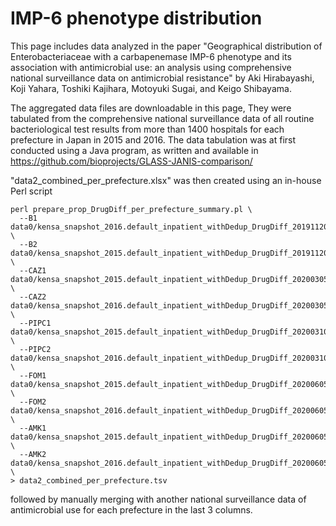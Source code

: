 # IMP-6 phenotype distribution 
This page includes data analyzed in the paper "Geographical distribution of Enterobacteriaceae with a carbapenemase IMP-6 phenotype and its association with antimicrobial use: an analysis using comprehensive national surveillance data on antimicrobial resistance" by Aki Hirabayashi, Koji Yahara, Toshiki Kajihara, Motoyuki Sugai, and Keigo Shibayama. 



The aggregated data files are downloadable in this page,  They were tabulated from the comprehensive national surveillance data of all routine bacteriological test results from more than 1400 hospitals for each prefecture in Japan in 2015 and 2016.  The data tabulation was at first conducted using a Java program, as written and available in https://github.com/bioprojects/GLASS-JANIS-comparison/

"data2_combined_per_prefecture.xlsx" was then created using an in-house Perl script

```
perl prepare_prop_DrugDiff_per_prefecture_summary.pl \
  --B1     data0/kensa_snapshot_2016.default_inpatient_withDedup_DrugDiff_20191120171314.Eng.txt \
  --B2     data0/kensa_snapshot_2015.default_inpatient_withDedup_DrugDiff_20191120170121.Eng.txt \
  --CAZ1   data0/kensa_snapshot_2015.default_inpatient_withDedup_DrugDiff_20200305153225_CAZ.Eng.txt \
  --CAZ2   data0/kensa_snapshot_2016.default_inpatient_withDedup_DrugDiff_20200305154447_CAZ.Eng.txt \
  --PIPC1  data0/kensa_snapshot_2015.default_inpatient_withDedup_DrugDiff_20200310110531_PIPC.Eng.txt \
  --PIPC2  data0/kensa_snapshot_2016.default_inpatient_withDedup_DrugDiff_20200310111747_PIPC.Eng.txt \
  --FOM1   data0/kensa_snapshot_2015.default_inpatient_withDedup_DrugDiff_20200605163644_FOM.Eng.txt \
  --FOM2   data0/kensa_snapshot_2016.default_inpatient_withDedup_DrugDiff_20200605093840_FOM.Eng.txt \
  --AMK1   data0/kensa_snapshot_2015.default_inpatient_withDedup_DrugDiff_20200605163613_AMK.Eng.txt \
  --AMK2   data0/kensa_snapshot_2016.default_inpatient_withDedup_DrugDiff_20200605093804_AMK.Eng.txt \
> data2_combined_per_prefecture.tsv
```

followed by manually merging with another national surveillance data of antimicrobial use for each prefecture in the last 3 columns.  


